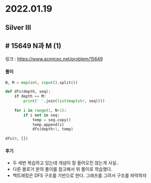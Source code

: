 # 2022.01.19

## Silver III

## # 15649 N과 M (1)

링크 : https://www.acmicpc.net/problem/15649



#### 풀이

```python
N, M = map(int, input().split())

def dfs(depth, seq):
    if depth == M:
        print(' '.join(list(map(str, seq))))
        
    for i in range(1, N+1):
        if i not in seq:
            temp = seq.copy()
            temp.append(i)
            dfs(depth+1, temp)
            
dfs(0, [])
```



#### 후기

* 두 세번 복습하고 있는데 개념이 잘 들어오진 않는게 사실..
* 다른 블로거 분의 풀이를 참고해서 위 풀이로 학습했다.
* 백트래킹은 DFS 구조를 기반으로 한다. 그래프를 그려서 구조를 파악하자

